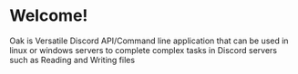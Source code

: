 # Welcome!

Oak is Versatile Discord API/Command line application that can be used in linux or windows servers to complete complex tasks in Discord servers such as Reading and Writing files
